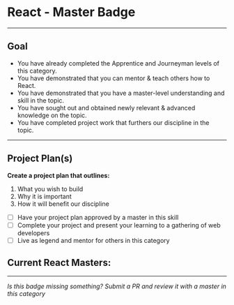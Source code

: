 # React - Master Badge

-----


## Goal
- You have already completed the Apprentice and Journeyman levels of this category.
- You have demonstrated that you can mentor & teach others how to React.
- You have demonstrated that you have a master-level understanding and skill in the topic.
- You have sought out and obtained newly relevant & advanced knowledge on the topic.
- You have completed project work that furthers our discipline in the topic.

-----


## Project Plan(s)

**Create a project plan that outlines:**

  1) What you wish to build  
  2) Why it is important  
  3) How it will benefit our discipline  

- [ ] Have your project plan approved by a master in this skill
- [ ] Complete your project and present your learning to a gathering of web developers
- [ ] Live as legend and mentor for others in this category

## Current React Masters:

-----

*Is this badge missing something? Submit a PR and review it with a master in this category*
